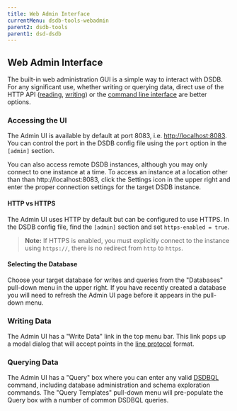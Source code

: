```yaml
---
title: Web Admin Interface
currentMenu: dsdb-tools-webadmin
parent2: dsdb-tools
parent1: dsd-dsdb
---
```


## Web Admin Interface

The built-in web administration GUI is a simple way to interact with DSDB.
For any significant use, whether writing or querying data, direct use of the HTTP API ([reading](/dsdb/guides/querying_data.md), [writing](/dsdb/guides/writing_data.md)) or the [command line interface](/dsdb/tools/shell.md) are better options.

### Accessing the UI

The Admin UI is available by default at port 8083, i.e. [http://localhost:8083](http://localhost:8083).
You can control the port in the DSDB config file using the `port` option in the `[admin]` section.

You can also access remote DSDB instances, although you may only connect to one instance at a time.
To access an instance at a location other than than http://localhost:8083, click the Settings icon in the upper right and enter the proper connection settings for the target DSDB instance.

#### HTTP vs HTTPS

The Admin UI uses HTTP by default but can be configured to use HTTPS.
In the DSDB config file, find the `[admin]` section and set `https-enabled = true`.

> **Note:** If HTTPS is enabled, you must explicitly connect to the instance using `https://`, there is no redirect from `http` to `https`.

#### Selecting the Database

Choose your target database for writes and queries from the "Databases" pull-down menu in the upper right.
If you have recently created a database you will need to refresh the Admin UI page before it appears in the pull-down menu.

### Writing Data

The Admin UI has a "Write Data" link in the top menu bar.
This link pops up a modal dialog that will accept points in the [line protocol](/dsdb/write_protocols/line.md) format.

### Querying Data

The Admin UI has a "Query" box where you can enter any valid [DSDBQL](/dsdb/query_language/spec.md) command, including database administration and schema exploration commands.
The "Query Templates" pull-down menu will pre-populate the Query box with a number of common DSDBQL queries.
